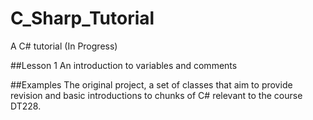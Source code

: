 C_Sharp_Tutorial
================

A C# tutorial (In Progress)

##Lesson 1
An introduction to variables and comments

##Examples
The original project, a set of classes that aim to provide revision and basic introductions to chunks of C# relevant to the course DT228.



